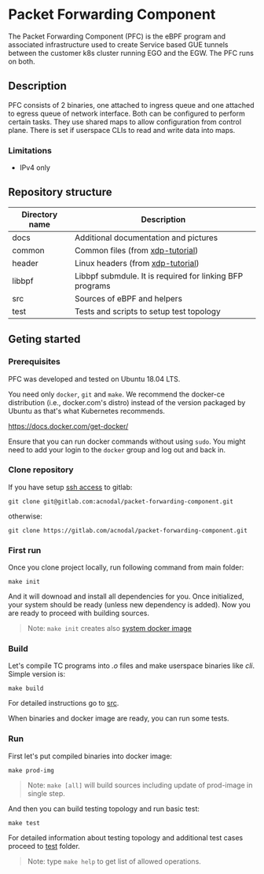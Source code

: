 # Packet Forwarding Component

The Packet Forwarding Component (PFC) is the eBPF program and associated infrastructure used to create Service based GUE tunnels between the customer k8s cluster running EGO and the EGW.  The PFC runs on both.

## Description

PFC consists of 2 binaries, one attached to ingress queue and one attached to egress queue of network interface.
Both can be configured to perform certain tasks.
They use shared maps to allow configuration from control plane.
There is set if userspace CLIs to read and write data into maps. 

### Limitations

- IPv4 only


## Repository structure

| Directory name         | Description                                                       |
| ---------------------- | ----------------------------------------------------------------- |
|      docs              | Additional documentation and pictures                             |
|      common            | Common files (from [xdp-tutorial](https://github.com/xdp-project/xdp-tutorial))   |
|      header            | Linux headers (from [xdp-tutorial](https://github.com/xdp-project/xdp-tutorial))  |
|      libbpf            | Libbpf submdule. It is required for linking BFP programs          |
|      src               | Sources of eBPF and helpers                                       |
|      test              | Tests and scripts to setup test topology                          |

## Geting started

### Prerequisites

PFC was developed and tested on Ubuntu 18.04 LTS.

You need only `docker`, `git` and `make`.  We recommend the docker-ce distribution (i.e., docker.com's distro) instead of the version packaged by Ubuntu as that's what Kubernetes recommends.

https://docs.docker.com/get-docker/

Ensure that you can run docker commands without using `sudo`. You might need to add your login to the `docker` group and log out and back in.

### Clone repository

If you have setup [ssh access](https://gitlab.com/help/ssh/README#locating-an-existing-ssh-key-pair) to gitlab:

    git clone git@gitlab.com:acnodal/packet-forwarding-component.git

otherwise:

    git clone https://gitlab.com/acnodal/packet-forwarding-component.git

### First run

Once you clone project locally, run following command from main folder:

    make init
    
And it will downoad and install all dependencies for you. Once initialized, your system should be ready (unless new dependency is added).
Now you are ready to proceed with building sources.

> Note: `make init` creates also [system docker image](test/docker/README.md#system-image)

### Build

Let's compile TC programs into *.o* files and make userspace binaries like *cli*. 
Simple version is:

    make build

For detailed instructions go to [src](src/).

When binaries and docker image are ready, you can run some tests.

### Run

First let's put compiled binaries into docker image:

    make prod-img

> Note: `make [all]` will build sources including update of prod-image in single step.

And then you can build testing topology and run basic test:

    make test

For detailed information about testing topology and additional test cases proceed to [test](test/) folder. 

> Note: type `make help` to get list of allowed operations.

